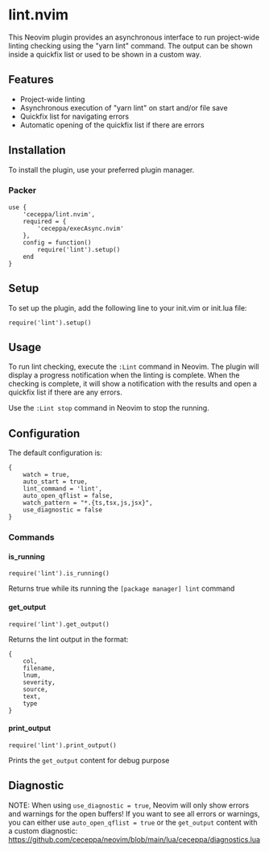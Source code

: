 # lint.nvim

This Neovim plugin provides an asynchronous interface to run project-wide linting checking using the "yarn lint" command.
The output can be shown inside a quickfix list or used to be shown in a custom way.

## Features

- Project-wide linting
- Asynchronous execution of "yarn lint" on start and/or file save
- Quickfix list for navigating errors
- Automatic opening of the quickfix list if there are errors

## Installation

To install the plugin, use your preferred plugin manager.

### Packer

```
use {
    'ceceppa/lint.nvim',
    required = {
        'ceceppa/execAsync.nvim'
    },
    config = function()
        require('lint').setup()
    end
}
```

## Setup

To set up the plugin, add the following line to your init.vim or init.lua file:

```
require('lint').setup()
```

## Usage

To run lint checking, execute the `:Lint` command in Neovim. The plugin will display a progress notification when the linting is complete.
When the checking is complete, it will show a notification with the results and open a quickfix list if there are any errors.

Use the `:Lint stop` command in Neovim to stop the running.

## Configuration

The default configuration is:

```
{
    watch = true,
    auto_start = true,
    lint_command = 'lint',
    auto_open_qflist = false,
    watch_pattern = "*.{ts,tsx,js,jsx}",
    use_diagnostic = false
}
```

### Commands

#### is_running

```
require('lint').is_running()
```

Returns true while its running the `[package manager] lint` command

#### get_output

```
require('lint').get_output()
```

Returns the lint output in the format:

```
{
    col,
    filename,
    lnum,
    severity,
    source,
    text,
    type
}
```

#### print_output

```
require('lint').print_output()
```

Prints the `get_output` content for debug purpose

## Diagnostic

NOTE: When using `use_diagnostic = true`, Neovim will only show errors and warnings for the open buffers!
If you want to see all errors or warnings, you can either use `auto_open_qflist = true` or the `get_output` content with a custom diagnostic:
https://github.com/ceceppa/neovim/blob/main/lua/ceceppa/diagnostics.lua
